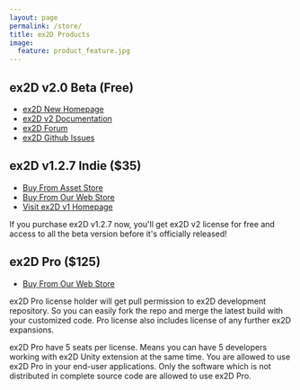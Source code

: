 ```yaml
---
layout: page
permalink: /store/
title: ex2D Products
image:
  feature: product_feature.jpg
---
```


## ex2D v2.0 Beta (Free)

- [ex2D New Homepage][5]
- [ex2D v2 Documentation][8]
- [ex2D Forum][6]
- [ex2D Github Issues][7]

[5]: http://ex-dev.com/ex2d
[8]: http://ex-dev.com/ex2d/docs/
[6]: http://forum.ex-dev.com/viewforum.php?f=4&sid=390c2bb16b62d773113f20f3d3a51d2b
[7]: http://www.github.com/exdev/ex2d/issues

## ex2D v1.2.7 Indie ($35) 

- <a href="https://www.assetstore.unity3d.com/#/content/1795" class="downloadBtn">Buy From Asset Store</a>
- <a href="http://sites.fastspring.com/exdev/product/ex2dindie" class="downloadBtn">Buy From Our Web Store</a>
- [Visit ex2D v1 Homepage][4] 

[4]: http://exdev.webfactional.com/ex2d/

If you purchase ex2D v1.2.7 now, you'll get ex2D v2 license for free and access to all the beta version before it's officially released!

## ex2D Pro ($125)

- <a href="http://sites.fastspring.com/exdev/product/ex2dpro" class="downloadBtn">Buy From Our Web Store</a>

ex2D Pro license holder will get pull permission to ex2D development repository. So you can easily fork the repo and merge the latest build
 with your customized code. Pro license also includes license of any further ex2D expansions.

ex2D Pro have 5 seats per license. Means you can have 5 developers working with ex2D Unity extension at the same time. You are allowed to 
 use ex2D Pro in your end-user applications. Only the software which is not distributed in complete source code are allowed to use ex2D Pro. 
